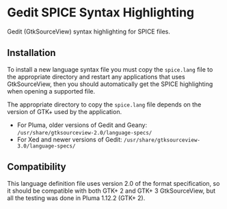 # Gedit SPICE Syntax Highlighting

Gedit (GtkSourceView) syntax highlighting for SPICE files.


## Installation

To install a new language syntax file you must copy the `spice.lang` file to the appropriate directory and restart any applications that uses GtkSourceView, then you should automatically get the SPICE highlighting when opening a supported file.

The appropriate directory to copy the `spice.lang` file depends on the version of GTK+ used by the application.

  * For Pluma, older versions of Gedit and Geany: `/usr/share/gtksourceview-2.0/language-specs/`
  * For Xed and newer versions of Gedit: `/usr/share/gtksourceview-3.0/language-specs/`


## Compatibility

This language definition file uses version 2.0 of the format specification, so it should be compatible with both GTK+ 2 and GTK+ 3 GtkSourceView, but all the testing was done in Pluma 1.12.2 (GTK+ 2).

